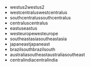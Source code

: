 - <span data-ttu-id="29ac1-101">westus2</span><span class="sxs-lookup"><span data-stu-id="29ac1-101">westus2</span></span>
- <span data-ttu-id="29ac1-102">westcentralus</span><span class="sxs-lookup"><span data-stu-id="29ac1-102">westcentralus</span></span>
- <span data-ttu-id="29ac1-103">southcentralus</span><span class="sxs-lookup"><span data-stu-id="29ac1-103">southcentralus</span></span>
- <span data-ttu-id="29ac1-104">centralus</span><span class="sxs-lookup"><span data-stu-id="29ac1-104">centralus</span></span>
- <span data-ttu-id="29ac1-105">eastus</span><span class="sxs-lookup"><span data-stu-id="29ac1-105">eastus</span></span>
- <span data-ttu-id="29ac1-106">westeurope</span><span class="sxs-lookup"><span data-stu-id="29ac1-106">westeurope</span></span>
- <span data-ttu-id="29ac1-107">southeastasia</span><span class="sxs-lookup"><span data-stu-id="29ac1-107">southeastasia</span></span>
- <span data-ttu-id="29ac1-108">japaneast</span><span class="sxs-lookup"><span data-stu-id="29ac1-108">japaneast</span></span>
- <span data-ttu-id="29ac1-109">brazilsouth</span><span class="sxs-lookup"><span data-stu-id="29ac1-109">brazilsouth</span></span>
- <span data-ttu-id="29ac1-110">australiasoutheast</span><span class="sxs-lookup"><span data-stu-id="29ac1-110">australiasoutheast</span></span>
- <span data-ttu-id="29ac1-111">centralindia</span><span class="sxs-lookup"><span data-stu-id="29ac1-111">centralindia</span></span>